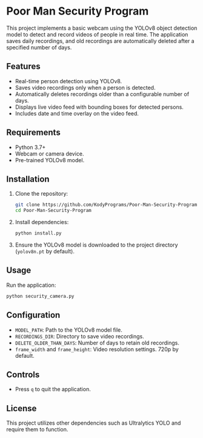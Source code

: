 # Poor Man Security Program

This project implements a basic webcam using the YOLOv8 object detection model to detect and record videos of people in real time. The application saves daily recordings, and old recordings are automatically deleted after a specified number of days.

## Features
- Real-time person detection using YOLOv8.
- Saves video recordings only when a person is detected.
- Automatically deletes recordings older than a configurable number of days.
- Displays live video feed with bounding boxes for detected persons.
- Includes date and time overlay on the video feed.

## Requirements
- Python 3.7+
- Webcam or camera device.
- Pre-trained YOLOv8 model.

## Installation
1. Clone the repository:
   ```bash
   git clone https://github.com/KodyPrograms/Poor-Man-Security-Program.git
   cd Poor-Man-Security-Program
   ```

2. Install dependencies:
   ```bash
   python install.py
   ```

3. Ensure the YOLOv8 model is downloaded to the project directory (`yolov8n.pt` by default).

## Usage
Run the application:
```bash
python security_camera.py
```

## Configuration
- `MODEL_PATH`: Path to the YOLOv8 model file.
- `RECORDINGS_DIR`: Directory to save video recordings.
- `DELETE_OLDER_THAN_DAYS`: Number of days to retain old recordings.
- `frame_width` and `frame_height`: Video resolution settings. 720p by default.

## Controls
- Press `q` to quit the application.

## License
This project utilizes other dependencies such as Ultralytics YOLO and require them to function.
